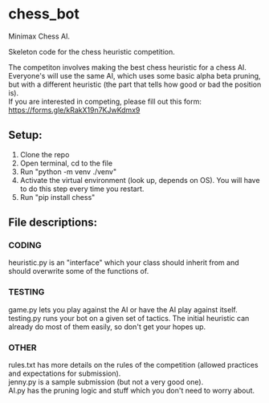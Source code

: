 # chess_bot
Minimax Chess AI.

Skeleton code for the chess heuristic competition. 

The competiton involves making the best chess heuristic for a chess AI. Everyone's will use the same AI, which uses some basic alpha beta pruning, but with a different heuristic (the part that tells how good or bad the position is).  
If you are interested in competing, please fill out this form: https://forms.gle/kRakX19n7KJwKdmx9

## Setup:

1. Clone the repo
2. Open terminal, cd to the file
3. Run "python -m venv ./venv"
4. Activate the virtual environment (look up, depends on OS). You will have to do this step every time you restart.
5. Run "pip install chess"

## File descriptions:

### CODING  
heuristic.py is an "interface" which your class should inherit from and should overwrite some of the functions of.  

### TESTING  
game.py lets you play against the AI or have the AI play against itself.  
testing.py runs your bot on a given set of tactics. The initial heuristic can already do most of them easily, so don't get your hopes up.  

### OTHER  
rules.txt has more details on the rules of the competition (allowed practices and expectations for submission).  
jenny.py is a sample submission (but not a very good one).  
AI.py has the pruning logic and stuff which you don't need to worry about.
